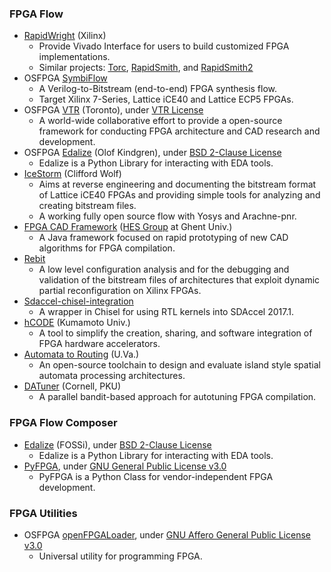 ### FPGA Flow
 - [RapidWright](https://github.com/Xilinx/RapidWright.git) (Xilinx)
   - Provide Vivado Interface for users to build customized FPGA implementations.
   - Similar projects: [Torc](https://github.com/torc-isi/torc), [RapidSmith](http://rapidsmith.sourceforge.net/), and [RapidSmith2](https://github.com/byuccl/RapidSmith2)
 - OSFPGA [SymbiFlow](https://symbiflow.github.io/)
   - A Verilog-to-Bitstream (end-to-end) FPGA synthesis flow.
   - Target Xilinx 7-Series, Lattice iCE40 and Lattice ECP5 FPGAs.
 - OSFPGA [VTR](https://github.com/verilog-to-routing/vtr-verilog-to-routing) (Toronto), under [VTR License](https://github.com/verilog-to-routing/vtr-verilog-to-routing/blob/master/LICENSE.md)
   - A world-wide collaborative effort to provide a open-source framework for conducting FPGA architecture and CAD research and development.
 - OSFPGA [Edalize](https://github.com/olofk/edalize) (Olof Kindgren), under [BSD 2-Clause License](https://github.com/olofk/edalize/blob/master/LICENSE)
   - Edalize is a Python Library for interacting with EDA tools.
- [IceStorm](http://www.clifford.at/icestorm/) (Clifford Wolf)
   - Aims at reverse engineering and documenting the bitstream format of Lattice iCE40 FPGAs and providing simple tools for analyzing and creating bitstream files.
   - A working fully open source flow with Yosys and Arachne-pnr.
 - [FPGA CAD Framework](https://github.com/EliasVansteenkiste/FPGA-CAD-Framework) ([HES Group](https://github.com/UGent-HES) at Ghent Univ.)
   - A Java framework focused on rapid prototyping of new CAD algorithms for FPGA compilation.
 - [Rebit](https://code.google.com/archive/p/rebit/)
   - A low level configuration analysis and for the debugging and validation of the bitstream files of architectures that exploit dynamic partial reconfiguration on Xilinx FPGAs.
 - [Sdaccel-chisel-integration](https://github.com/necst/sdaccel_chisel_integration)
   - A wrapper in Chisel for using RTL kernels into SDAccel 2017.1.
 - [hCODE](https://github.com/hCODE-FPGA/hCODE/tree/master/lib) (Kumamoto Univ.)
   - A tool to simplify the creation, sharing, and software integration of FPGA hardware accelerators.
 - [Automata to Routing](https://github.com/jackwadden/Automata-to-Routing) (U.Va.)
   - An open-source toolchain to design and evaluate island style spatial automata processing architectures.
 - [DATuner](https://github.com/cornell-zhang/datuner) (Cornell, PKU)
   - A parallel bandit-based approach for autotuning FPGA compilation.

### FPGA Flow Composer
+ [Edalize](https://github.com/olofk/edalize) (FOSSi), under [BSD 2-Clause License](https://github.com/olofk/edalize/blob/master/LICENSE)
  - Edalize is a Python Library for interacting with EDA tools.
+ [PyFPGA](https://github.com/PyFPGA/pyfpga), under [GNU General Public License v3.0](https://github.com/PyFPGA/pyfpga/blob/main/LICENSE)
  - PyFPGA is a Python Class for vendor-independent FPGA development.

### FPGA Utilities
* OSFPGA [openFPGALoader](https://github.com/trabucayre/openFPGALoader), under [GNU Affero General Public License v3.0](https://github.com/trabucayre/openFPGALoader/blob/master/LICENSE)
  - Universal utility for programming FPGA.
